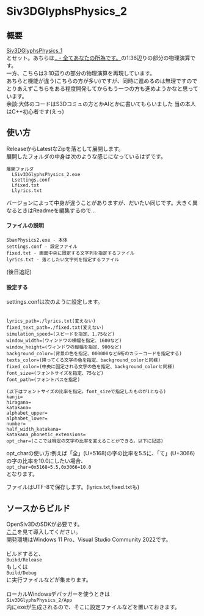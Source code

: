 # Siv3DGlyphsPhysics_2  
  
## 概要  
[Siv3DGlyphsPhysics_1](https://github.com/0x-sinsu/Siv3DGlyphsPhysics_1)  
とセット。あちらは[.. - 全てあなたの所為です。](https://www.youtube.com/watch?v=7CUpc5K1li4)の1:36辺りの部分の物理演算です。  
一方、こちらは3:10辺りの部分の物理演算を再現しています。  
あちらと機能が違う(こちらの方が多い)ですが、同時に進めるのは無理ですのでとりあえずこちらをある程度開発してからもう一つの方も進めようかなと思っています。  
余談:大体のコードはS3Dコミュの方とかAIとかに書いてもらいました  当の本人はC++初心者です(えっ)  
  
## 使い方  
ReleaseからLatestなZipを落として展開します。  
展開したフォルダの中身は次のような感じになっているはずです。  
  
    展開フォルダ
      LSiv3DGlyphsPhysics_2.exe
      Lsettings.conf
      Lfixed.txt
      Llyrics.txt
バージョンによって中身が違うことがありますが、だいたい同じです。大きく異なるときはReadmeを編集するので...  
#### ファイルの説明  
    SbanPhysics2.exe - 本体  
    settings.conf - 設定ファイル  
    fixed.txt - 画面中央に固定する文字列を指定するファイル  
    lyrics.txt - 落としたい文字列を指定するファイル  
(後日追記)
  
#### 設定する  
settings.confは次のように設定します。<br><br>
```
lyrics_path=./lyrics.txt(変えない)
fixed_text_path=./fixed.txt(変えない)
simulation_speed=(スピードを指定、1.75など)
window_width=(ウィンドウの横幅を指定、1600など)
window_height=(ウィンドウの縦幅を指定、900など)
background_color=(背景の色を指定、000000など6桁のカラーコードを指定する)
texts_color=(降ってくる文字の色を指定、background_colorと同様)
fixed_color=(中央に固定される文字の色を指定、background_colorと同様)
font_size=(フォントサイズを指定、75など)
font_path=(フォントパスを指定)

(以下はフォントサイズの比率を指定。font_sizeで指定したものが1となる)
kanji=
hiragana=
katakana=
alphabet_upper=
alphabet_lower=
number=
half_width_katakana=
katakana_phonetic_extensions=
opt_char=(ここでは特定の文字の比率を変えることができる。以下に記述)
```

opt_charの使い方:例えば「全」(U+5168)の字の比率を5.5に、「て」(U+3066)の字の比率を10.0にしたい場合、  
`opt_char=0x5168=5.5,0x3066=10.0`  
となります。  

ファイルはUTF-8で保存します。(lyrics.txt,fixed.txtも)  
  
## ソースからビルド  
OpenSiv3DのSDKが必要です。  
[ここ](https://siv3d.github.io/ja-jp/)を見て導入してください。  
開発環境はWindows 11 Pro、Visual Studio Community 2022です。<br><br>
ビルドすると、  
`Buikd/Release`  
もしくは  
`Build/Debug`  
に実行ファイルなどが集まります。<br><br>
ローカルWindowsデバッガーを使うときは  
`Siv3DGlyphsPhysics_2/App`  
内にexeが生成されるので、そこに設定ファイルなどを置いておきます。
